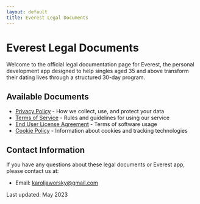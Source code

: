 ```yaml
---
layout: default
title: Everest Legal Documents
---
```


# Everest Legal Documents

Welcome to the official legal documentation page for Everest, the personal development app designed to help singles aged 35 and above transform their dating lives through a structured 30-day program.

## Available Documents

- [Privacy Policy](privacy-policy.html) - How we collect, use, and protect your data
- [Terms of Service](terms-of-service.html) - Rules and guidelines for using our service
- [End User License Agreement]((https://www.apple.com/legal/internet-services/itunes/dev/stdeula/)) - Terms of software usage
- [Cookie Policy](cookie-policy.html) - Information about cookies and tracking technologies

## Contact Information

If you have any questions about these legal documents or Everest app, please contact us at:

- Email: karoljaworsky@gmail.com

Last updated: May 2023 
